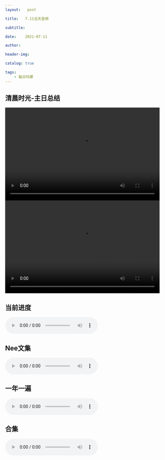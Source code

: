 ```yaml
---
layout:   post

title:   7.11当天音频

subtitle:  

date:    2021-07-11

author:   

header-img: 

catalog: true

tags:
    - 每日吗哪
---
```


## 清晨时光-主日总结

<p>
    <video width="500" height="300" controls>
    <source src="\video\主日话语\二〇二一年春季 第六篇_01.mp4" type="video/mp4">
</video>
<video width="500" height="300" controls>
    <source src="\video\主日话语\二〇二一年春季 第六篇_02.mp4" type="video/mp4">
</video>
</p>

## 当前进度

<p>
    <audio controls="">
    <source src="\music\当前进度\21-07-11-书十四及注.mp3" type="audio/mpeg">7.11日进度
    </audio>
</p>



## Nee文集

<p>
    <audio controls="">
    <source src="\music\Nee文集\21-07-11-文 · 正常的基督徒生活 第十四章.mp3" type="audio/mpeg">7.11日Nee文集
    </audio>
</p>


## 一年一遍

<p>
    <audio controls="">
    <source src="\music\一年一遍\21-07-11-一年一遍7.7.mp3" type="audio/mpeg">7.11日一年一遍
    </audio>
</p>

## 合集

<p>
    <audio controls="">
    <source src="\music\合辑\21-07-11-7.11 音频合集.mp3" type="audio/mpeg">7.11日合集
    </audio>
</p>

